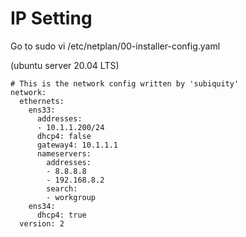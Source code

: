 # IP Setting

Go to sudo vi /etc/netplan/00-installer-config.yaml

(ubuntu server 20.04 LTS)

```terminal
# This is the network config written by 'subiquity'
network:
  ethernets:
    ens33:
      addresses:
      - 10.1.1.200/24
      dhcp4: false
      gateway4: 10.1.1.1
      nameservers:
        addresses:
        - 8.8.8.8
        - 192.168.8.2
        search:
        - workgroup
    ens34:
      dhcp4: true
  version: 2
  ```
